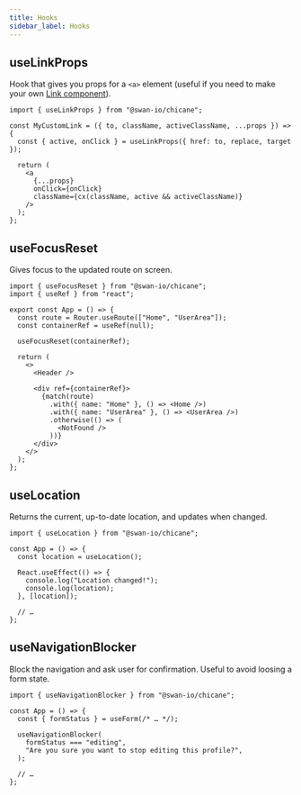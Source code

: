 ```yaml
---
title: Hooks
sidebar_label: Hooks
---
```


## useLinkProps

Hook that gives you props for a `<a>` element (useful if you need to make your own [Link component](/components#link)).

```tsx
import { useLinkProps } from "@swan-io/chicane";

const MyCustomLink = ({ to, className, activeClassName, ...props }) => {
  const { active, onClick } = useLinkProps({ href: to, replace, target });

  return (
    <a
      {...props}
      onClick={onClick}
      className={cx(className, active && activeClassName)}
    />
  );
};
```

## useFocusReset

Gives focus to the updated route on screen.

```tsx
import { useFocusReset } from "@swan-io/chicane";
import { useRef } from "react";

export const App = () => {
  const route = Router.useRoute(["Home", "UserArea"]);
  const containerRef = useRef(null);

  useFocusReset(containerRef);

  return (
    <>
      <Header />

      <div ref={containerRef}>
        {match(route)
          .with({ name: "Home" }, () => <Home />)
          .with({ name: "UserArea" }, () => <UserArea />)
          .otherwise(() => (
            <NotFound />
          ))}
      </div>
    </>
  );
};
```

## useLocation

Returns the current, up-to-date location, and updates when changed.

```tsx
import { useLocation } from "@swan-io/chicane";

const App = () => {
  const location = useLocation();

  React.useEffect(() => {
    console.log("Location changed!");
    console.log(location);
  }, [location]);

  // …
};
```

## useNavigationBlocker

Block the navigation and ask user for confirmation. Useful to avoid loosing a form state.

```tsx
import { useNavigationBlocker } from "@swan-io/chicane";

const App = () => {
  const { formStatus } = useForm(/* … */);

  useNavigationBlocker(
    formStatus === "editing",
    "Are you sure you want to stop editing this profile?",
  );

  // …
};
```
